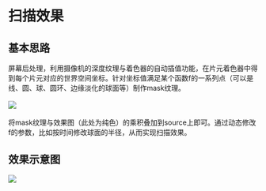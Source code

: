 # 扫描效果
## 基本思路
屏幕后处理，利用摄像机的深度纹理与着色器的自动插值功能，在片元着色器中得到每个片元对应的世界空间坐标。针对坐标值满足某个函数f的一系列点（可以是线、圆、球、圆环、边缘淡化的球面等）制作mask纹理。<br><br>
![](/Img/ScanMask.png)<br><br>
将mask纹理与效果图（此处为纯色）的乘积叠加到source上即可。通过动态修改f的参数，比如按时间修改球面的半径，从而实现扫描效果。
## 效果示意图
![](/Img/ScanEff.gif)
